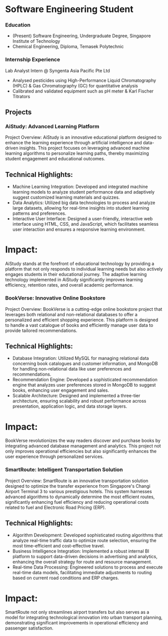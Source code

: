 # Software Engineering Student

### Education
- (Present) Software Engineering, Undergraduate Degree, Singapore Institute of Technology
- Chemical Engineering, Diploma, Temasek Polytechnic

### Internship Experience
Lab Analyst Intern @ Syngenta Asia Pacific Pte Ltd
- Analysed pesticides using High-Performance Liquid Chromatography (HPLC) & Gas Chromatography (GC) for quantitative analysis
- Calibrated and validated equipment such as pH meter & Karl Fischer Titrators

## Projects

### AiStudy: Advanced Learning Platform
Project Overview:
AiStudy is an innovative educational platform designed to enhance the learning experience through artificial intelligence and data-driven insights. This project focuses on leveraging advanced machine learning algorithms to personalize learning paths, thereby maximizing student engagement and educational outcomes.

## Technical Highlights:

- Machine Learning Integration: Developed and integrated machine learning models to analyze student performance data and adaptively suggest customized learning materials and quizzes.
- Data Analytics: Utilized big data technologies to process and analyze large datasets, allowing for real-time insights into student learning patterns and preferences.
- Interactive User Interface: Designed a user-friendly, interactive web interface using HTML, CSS, and JavaScript, which facilitates seamless user interaction and ensures a responsive learning environment.

# Impact:
AiStudy stands at the forefront of educational technology by providing a platform that not only responds to individual learning needs but also actively engages students in their educational journey. The adaptive learning technology implemented in AiStudy significantly improves learning efficiency, retention rates, and overall academic performance.

### BookVerse: Innovative Online Bookstore
Project Overview:
BookVerse is a cutting-edge online bookstore project that leverages both relational and non-relational databases to offer a personalized and efficient shopping experience. This platform is designed to handle a vast catalogue of books and efficiently manage user data to provide tailored recommendations.

## Technical Highlights:

- Database Integration: Utilized MySQL for managing relational data concerning book catalogues and customer information, and MongoDB for handling non-relational data like user preferences and recommendations.
- Recommendation Engine: Developed a sophisticated recommendation engine that analyzes user preferences stored in MongoDB to suggest books, enhancing user engagement and sales.
- Scalable Architecture: Designed and implemented a three-tier architecture, ensuring scalability and robust performance across presentation, application logic, and data storage layers.

# Impact:
BookVerse revolutionizes the way readers discover and purchase books by integrating advanced database management and analytics. This project not only improves operational efficiencies but also significantly enhances the user experience through personalized services.

### SmartRoute: Intelligent Transportation Solution
Project Overview:
SmartRoute is an innovative transportation solution designed to optimize the transfer experience from Singapore's Changi Airport Terminal 3 to various prestigious hotels. This system harnesses advanced algorithms to dynamically determine the most efficient routes, significantly enhancing fuel efficiency and reducing operational costs related to fuel and Electronic Road Pricing (ERP).

## Technical Highlights:

- Algorithm Development: Developed sophisticated routing algorithms that analyze real-time traffic data to optimize route selection, ensuring the most time-efficient and cost-effective travel.
- Business Intelligence Integration: Implemented a robust internal BI platform to support data-driven decisions in advertising and analytics, enhancing the overall strategy for route and resource management.
- Real-time Data Processing: Engineered solutions to process and execute real-time data models, facilitating immediate adjustments to routing based on current road conditions and ERP charges.

# Impact:
SmartRoute not only streamlines airport transfers but also serves as a model for integrating technological innovation into urban transport planning, demonstrating significant improvements in operational efficiency and passenger satisfaction.
